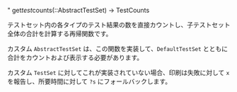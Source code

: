 "     get*test*counts(::AbstractTestSet) -> TestCounts

テストセット内の各タイプのテスト結果の数を直接カウントし、子テストセット全体の合計を計算する再帰関数です。

カスタム `AbstractTestSet` は、この関数を実装して、`DefaultTestSet` とともに合計をカウントおよび表示する必要があります。

カスタム `TestSet` に対してこれが実装されていない場合、印刷は失敗に対して `x` を報告し、所要時間に対して `?s` にフォールバックします。
